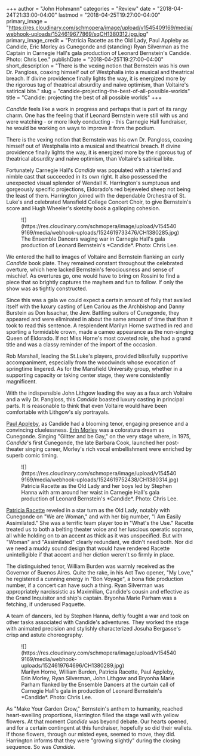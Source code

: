 +++
author = "John Hohmann"
categories = "Review"
date = "2018-04-24T21:33:00-04:00"
lastmod = "2018-04-25T19:27:00-04:00"
primary_image = "https://res.cloudinary.com/schmopera/image/upload/v1545409169/media/webhook-uploads/1524619677869/sqCH1380312.jpg.jpg"
primary_image_credit = "Patricia Racette as the Old Lady, Paul Appleby as Candide, Eric Morley as Cunegonde and (standing) Ryan Silverman as the Captain in Carnegie Hall's gala production of Leonard Bernstein's Candide. Photo: Chris Lee."
publishDate = "2018-04-25T19:27:00-04:00"
short_description = "There is the vexing notion that Bernstein was his own Dr. Pangloss, coaxing himself out of Westphalia into a musical and theatrical breach. If divine providence finally lights the way, it is energized more by the rigorous tug of theatrical absurdity and naive optimism, than Voltaire&#039;s satirical bite."
slug = "candide-projecting-the-best-of-all-possible-worlds"
title = "Candide: projecting the best of all possible worlds"
+++

*Candide* feels like a work in progress and perhaps that is part of its rangy charm. One has the feeling that if Leonard Bernstein were still with us and were watching - or more likely conducting - this Carnegie Hall fundraiser, he would be working on ways to improve it from the podium.

There is the vexing notion that Bernstein was his own Dr. Pangloss, coaxing himself out of Westphalia into a musical and theatrical breach. If divine providence finally lights the way, it is energized more by the rigorous tug of theatrical absurdity and naive optimism, than Voltaire's satirical bite. 

Fortunately Carnegie Hall's *Candide* was populated with a talented and nimble cast that succeeded in its own right. It also possessed the unexpected visual splendor of Wendall K. Harrington's sumptuous and gorgeously specific projections, Eldorado's red bejeweled sheep not being the least of them. Harrington joined with the dependable Orchestra of St. Luke's and celebrated Mansfield College Concert Choir, to give Bernstein's score and Hugh Wheeler's sketchy book a galloping cohesion.

<figure data-type="image">
![](https://res.cloudinary.com/schmopera/image/upload/v1545409169/media/webhook-uploads/1524619733476/CH1380285.jpg)
<figcaption>The Ensemble Dancers waging war in Carnegie Hall's gala production of Leonard Bernstein's *Candide*. Photo: Chris Lee.</figcaption>
</figure>

We entered the hall to images of Voltaire and Bernstein flanking an early *Candide* book plate. They remained constant throughout the celebrated overture, which here lacked Bernstein's ferociousness and sense of mischief. As overtures go, one would have to bring on Rossini to find a piece that so brightly captures the mayhem and fun to follow. If only the show was as tightly constructed.

Since this was a gala we could expect a certain amount of folly that availed itself with the luxury casting of Len Cariou as the Archbishop and Danny Burstein as Don Issachar, the Jew. Battling suitors of Cunegonde, they appeared and were eliminated in about the same amount of time that than it took to read this sentence. A resplendent Marilyn Horne swathed in red and sporting a formidable crown, made a cameo appearance as the non-singing Queen of Eldorado. If not Miss Horne's most coveted role, she had a grand title and was a classy reminder of the import of the occasion.

Rob Marshall, leading the St.Luke's players, provided blissfully supportive accompaniment, especially from the woodwinds whose evocation of springtime lingered. As for the Mansfield University group, whether in a supporting capacity or taking center stage, they were consistently magnificent. 

With the indispensible John Lithgow leading the way as a faux arch Voltaire and a wily Dr. Pangloss, this *Candide* boasted luxury casting in principal parts. It is reasonable to think that even Voltaire would have been comfortable with Lithgow's sly portrayals. 

[Paul Appleby](/scene/people/paul-appleby/), as Candide had a blooming tenor, engaging presence and a convincing cluelessness. [Erin Morley](/scene/people/erin-morley/) was a coloratura dream as Cunegonde. Singing "Glitter and be Gay," on the very stage where, in 1975, *Candide*'s first Cunegonde, the late Barbara Cook, launched her post-theater singing career, Morley's rich vocal embellishment were enriched by superb comic timing.

<figure data-type="image">
![](https://res.cloudinary.com/schmopera/image/upload/v1545409169/media/webhook-uploads/1524619752438/CH1380314.jpg)
<figcaption>Patricia Racette as the Old Lady and her boys led by Stephen Hanna with arm around her waist in Carnegie Hall's gala production of Leonard Bernstein's *Candide*. Photo: Chris Lee.</figcaption>
</figure>

[Patricia Racette](/scene/people/patricia-racette/) reveled in a star turn as the Old Lady, notably with Cunegonde on "We are Woman," and with her big number, "I Am Easily Assimilated." She was a terrific team player too in "What's the Use." Racette treated us to both a belting theater voice and her luscious operatic soprano, all while holding on to an accent as thick as it was unspecified. But with "Woman" and "Assimilated" clearly redundant, we didn't need both. Nor did we need a muddy sound design that would have rendered Racette unintelligible if that accent and her diction weren't so firmly in place.

The distinguished tenor, William Burden was warmly received as the Governor of Buenos Aires. Quite the rake, in his Act Two opener, "My Love," he registered a cunning energy in "Bon Voyage", a bona fide production number, if a concert can have such a thing. Ryan Silverman was appropriately narcissistic as Maximilian, Candide's cousin and effective as the Grand Inquisitor and ship's captain.  Bryonha Marie Parham was a fetching, if underused Paquette.

A team of dancers, led by Stephen Hanna, deftly fought a war and took on other tasks associated with Candide's adventures. They worked the stage with animated precision and stylishly characterized Josuha Bergasse's crisp and astute choreography.

<figure data-type="image">
![](https://res.cloudinary.com/schmopera/image/upload/v1545409169/media/webhook-uploads/1524619764696/CH1380289.jpg)
<figcaption>Marilyn Horne, William Burden, Patricia Racette, Paul Appleby, Erin Morley, Ryan Silverman, John Lithgow and Bryonha Marie Parham flanked by the Ensemble Dancers at the curtain call of
Carnegie Hall's gala in production of Leonard Bernstein's *Candide*. Photo: Chris Lee.</figcaption>
</figure>

As "Make Your Garden Grow," Bernstein's anthem to humanity, reached heart-swelling proportions, Harrington filled the stage wall with yellow flowers. At that moment *Candide* was beyond debate. Our hearts opened, and for a certain contingent at this fundraiser, hopefully so did their wallets. If those flowers, through our misted eyes, seemed to move, they did. Harrington informs that they were "growing slightly" during the closing sequence. So was *Candide*.
